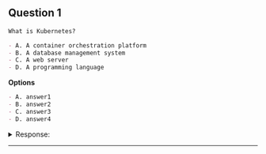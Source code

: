 ## Question 1

```markdown
What is Kubernetes?

- A. A container orchestration platform
- B. A database management system
- C. A web server
- D. A programming language
```

**Options**
```markdown
- A. answer1
- B. answer2
- C. answer3
- D. answer4
```

<details><summary>Response:</summary> 

**Answer:** A

**Explanation:**

```markdown
Kubernetes is a container orchestration platform that automates the deployment, scaling, and management of containerized applications.

- A. Correct - Kubernetes is indeed a container orchestration platform
- B. Incorrect - Kubernetes is not a database management system
- C. Incorrect - While Kubernetes can manage web servers, it's not a web server itself
- D. Incorrect - Kubernetes is not a programming language
```

</details>

---